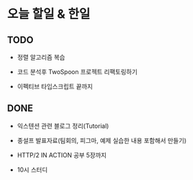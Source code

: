 # 오늘 할일 & 한일

## TODO

- 정렬 알고리즘 복습

- 코드 분석후 TwoSpoon 프로젝트 리팩토링하기

- 이펙티브 타입스크립트 끝까지

## DONE

- 익스텐션 관련 블로그 정리(Tutorial)

- 종설프 발표자료(팀회의, 피그마, 예제 실습한 내용 포함해서 만들기)

- HTTP/2 IN ACTION 공부 5장까지

- 10시 스터디
